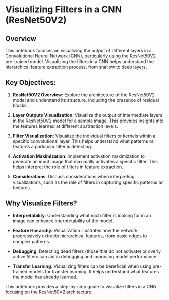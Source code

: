 # Visualizing Filters in a CNN (ResNet50V2)

## Overview

This notebook focuses on visualizing the output of different layers in a Convolutional Neural Network (CNN), particularly using the ResNet50V2 pre-trained model. Visualizing the filters in a CNN helps understand the hierarchical feature extraction process, from shallow to deep layers.

## Key Objectives:

1. **ResNet50V2 Overview**: Explore the architecture of the ResNet50V2 model and understand its structure, including the presence of residual blocks.

2. **Layer Outputs Visualization**: Visualize the output of intermediate layers in the ResNet50V2 model for a sample image. This provides insights into the features learned at different abstraction levels.

3. **Filter Visualization**: Visualize the individual filters or kernels within a specific convolutional layer. This helps understand what patterns or features a particular filter is detecting.

4. **Activation Maximization**: Implement activation maximization to generate an input image that maximally activates a specific filter. This helps interpret the role of filters in feature extraction.

5. **Considerations**: Discuss considerations when interpreting visualizations, such as the role of filters in capturing specific patterns or textures.

## Why Visualize Filters?

- **Interpretability**: Understanding what each filter is looking for in an image can enhance interpretability of the model.

- **Feature Hierarchy**: Visualization illustrates how the network progressively extracts hierarchical features, from basic edges to complex patterns.

- **Debugging**: Detecting dead filters (those that do not activate) or overly active filters can aid in debugging and improving model performance.

- **Transfer Learning**: Visualizing filters can be beneficial when using pre-trained models for transfer learning. It helps understand what features the model has already learned.

This notebook provides a step-by-step guide to visualize filters in a CNN, focusing on the ResNet50V2 architecture.
